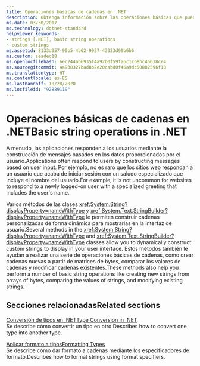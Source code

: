 ```yaml
---
title: Operaciones básicas de cadenas en .NET
description: Obtenga información sobre las operaciones básicas que puede realizar en las cadenas.
ms.date: 03/30/2017
ms.technology: dotnet-standard
helpviewer_keywords:
- strings [.NET], basic string operations
- custom strings
ms.assetid: 8133d357-90b5-4b62-9927-43323d99b6b6
ms.custom: seadec18
ms.openlocfilehash: 6ec244ab6935f4a92b0f59fa6c1cb8bc45638ce4
ms.sourcegitcommit: 4a938327bad8b2e20cabd0f46a9dc50882596f13
ms.translationtype: HT
ms.contentlocale: es-ES
ms.lasthandoff: 10/28/2020
ms.locfileid: "92889119"
---
```

# <a name="basic-string-operations-in-net"></a><span data-ttu-id="d1f55-103">Operaciones básicas de cadenas en .NET</span><span class="sxs-lookup"><span data-stu-id="d1f55-103">Basic string operations in .NET</span></span>

<span data-ttu-id="d1f55-104">A menudo, las aplicaciones responden a los usuarios mediante la construcción de mensajes basados en los datos proporcionados por el usuario.</span><span class="sxs-lookup"><span data-stu-id="d1f55-104">Applications often respond to users by constructing messages based on user input.</span></span> <span data-ttu-id="d1f55-105">Por ejemplo, no es raro que los sitios web respondan a un usuario que acaba de iniciar sesión con un saludo especializado que incluye el nombre del usuario.</span><span class="sxs-lookup"><span data-stu-id="d1f55-105">For example, it is not uncommon for websites to respond to a newly logged-on user with a specialized greeting that includes the user's name.</span></span>

<span data-ttu-id="d1f55-106">Varios métodos de las clases <xref:System.String?displayProperty=nameWithType> y <xref:System.Text.StringBuilder?displayProperty=nameWithType> le permiten construir cadenas personalizadas de forma dinámica para mostrarlas en la interfaz de usuario.</span><span class="sxs-lookup"><span data-stu-id="d1f55-106">Several methods in the <xref:System.String?displayProperty=nameWithType> and <xref:System.Text.StringBuilder?displayProperty=nameWithType> classes allow you to dynamically construct custom strings to display in your user interface.</span></span> <span data-ttu-id="d1f55-107">Estos métodos también le ayudan a realizar una serie de operaciones básicas de cadenas, como crear cadenas nuevas a partir de matrices de bytes, comparar los valores de cadenas y modificar cadenas existentes.</span><span class="sxs-lookup"><span data-stu-id="d1f55-107">These methods also help you perform a number of basic string operations like creating new strings from arrays of bytes, comparing the values of strings, and modifying existing strings.</span></span>

## <a name="related-sections"></a><span data-ttu-id="d1f55-108">Secciones relacionadas</span><span class="sxs-lookup"><span data-stu-id="d1f55-108">Related sections</span></span>

<span data-ttu-id="d1f55-109">[Conversión de tipos en .NET](type-conversion.md)</span><span class="sxs-lookup"><span data-stu-id="d1f55-109">[Type Conversion in .NET](type-conversion.md)</span></span>\
<span data-ttu-id="d1f55-110">Se describe cómo convertir un tipo en otro.</span><span class="sxs-lookup"><span data-stu-id="d1f55-110">Describes how to convert one type into another type.</span></span>  

<span data-ttu-id="d1f55-111">[Aplicar formato a tipos](formatting-types.md)</span><span class="sxs-lookup"><span data-stu-id="d1f55-111">[Formatting Types](formatting-types.md)</span></span>\
<span data-ttu-id="d1f55-112">Se describe cómo dar formato a cadenas mediante los especificadores de formato.</span><span class="sxs-lookup"><span data-stu-id="d1f55-112">Describes how to format strings using format specifiers.</span></span>
